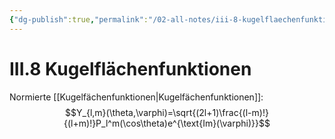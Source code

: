 ```yaml
---
{"dg-publish":true,"permalink":"/02-all-notes/iii-8-kugelflaechenfunktionen/","dgHomeLink":true,"dgPassFrontmatter":false}
---
```


# III.8 Kugelflächenfunktionen

Normierte [[Kugelfächenfunktionen|Kugelfächenfunktionen]]: $$Y_{l,m}(\theta,\varphi)=\sqrt{(2l+1)\frac{(l-m)!}{(l+m)!}P_l^m(\cos\theta)e^{\text{Im}(\varphi)}}$$
